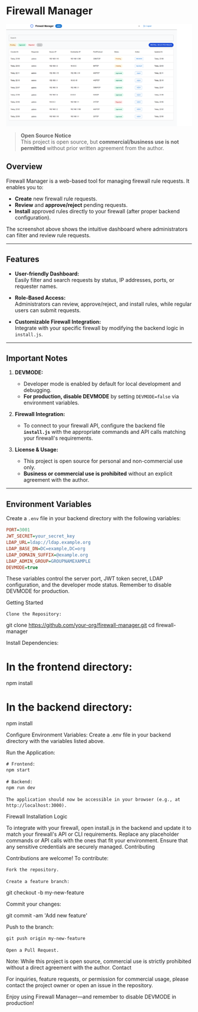 # Firewall Manager

![Firewall Manager UI](./assets/firewall-manager-screenshot.png "Firewall Manager UI")

> **Open Source Notice**  
> This project is open source, but **commercial/business use is not permitted** without prior written agreement from the author.

## Overview

Firewall Manager is a web-based tool for managing firewall rule requests. It enables you to:

- **Create** new firewall rule requests.
- **Review** and **approve/reject** pending requests.
- **Install** approved rules directly to your firewall (after proper backend configuration).

The screenshot above shows the intuitive dashboard where administrators can filter and review rule requests.

---

## Features

- **User-friendly Dashboard:**  
  Easily filter and search requests by status, IP addresses, ports, or requester names.

- **Role-Based Access:**  
  Administrators can review, approve/reject, and install rules, while regular users can submit requests.

- **Customizable Firewall Integration:**  
  Integrate with your specific firewall by modifying the backend logic in `install.js`.

---

## Important Notes

1. **DEVMODE:**  
   - Developer mode is enabled by default for local development and debugging.
   - **For production, disable DEVMODE** by setting `DEVMODE=false` via environment variables.

2. **Firewall Integration:**  
   - To connect to your firewall API, configure the backend file **`install.js`** with the appropriate commands and API calls matching your firewall's requirements.

3. **License & Usage:**  
   - This project is open source for personal and non-commercial use only.
   - **Business or commercial use is prohibited** without an explicit agreement with the author.

---

## Environment Variables

Create a `.env` file in your backend directory with the following variables:

```ini
PORT=3001
JWT_SECRET=your_secret_key
LDAP_URL=ldap://ldap.example.org
LDAP_BASE_DN=DC=example,DC=org
LDAP_DOMAIN_SUFFIX=@example.org
LDAP_ADMIN_GROUP=GROUPNAMEXAMPLE
DEVMODE=true
```

These variables control the server port, JWT token secret, LDAP configuration, and the developer mode status. Remember to disable DEVMODE for production.

Getting Started

    Clone the Repository:

git clone https://github.com/your-org/firewall-manager.git
cd firewall-manager

Install Dependencies:

# In the frontend directory:
npm install

# In the backend directory:
npm install

Configure Environment Variables:
Create a .env file in your backend directory with the variables listed above.

Run the Application:

    # Frontend:
    npm start

    # Backend:
    npm run dev

    The application should now be accessible in your browser (e.g., at http://localhost:3000).

Firewall Installation Logic

To integrate with your firewall, open install.js in the backend and update it to match your firewall's API or CLI requirements. Replace any placeholder commands or API calls with the ones that fit your environment. Ensure that any sensitive credentials are securely managed.
Contributing

Contributions are welcome! To contribute:

    Fork the repository.

    Create a feature branch:

git checkout -b my-new-feature

Commit your changes:

git commit -am 'Add new feature'

Push to the branch:

    git push origin my-new-feature

    Open a Pull Request.

Note: While this project is open source, commercial use is strictly prohibited without a direct agreement with the author.
Contact

For inquiries, feature requests, or permission for commercial usage, please contact the project owner or open an issue in the repository.

Enjoy using Firewall Manager—and remember to disable DEVMODE in production!
